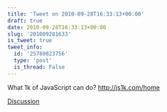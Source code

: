 ```yaml
---
title: 'Tweet on 2010-09-28T16:33:13+00:00'
draft: true
date: 2010-09-28T16:33:13+00:00
slug: '201009281633'
is_tweet: true
tweet_info:
  id: '25769823756'
  type: 'post'
  is_thread: False
---
```




What 1k of JavaScript can do? http://js1k.com/home

[Discussion](https://x.com/sytelus/status/25769823756)
